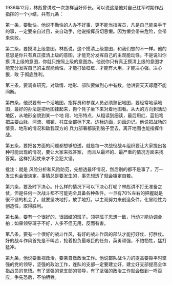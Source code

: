 
1936年12月，林彪曾讲过一次怎样当好师长。可以说这是他对自己红军时期作战指挥的一个小结，共有九条：




第一条，要勤快。他说不勤快的人办不好事，更不能当指挥员，凡是自己能亲手干的事，一定要亲自过目，亲自动手，他说指挥员切忌懒。因为懒会带来危险，会带来失败。




第二条，要摸清上级意图。林彪说，这个摸清上级意图，和我们想的不一样。他的意思是你只有真正摸清上级的意图，才能充分发挥自己的主观能动性。不是说叫你摸 清上级的意图，你就只按照上级的意图办。他说你只有真正摸清上级的意图才能充分发挥自己的主观能动性，才能打破框框，才能有大用，才能决心强，决心狠，敢 于彻底胜利。




第三条，要调查研究，对敌情、地形、部队要做到心中有数，他讲要天天琢磨不能间断。




第四条，他说要有一个活地图，指挥员和参谋人员必须熟记地图，要经常地读地图，最好的办法是把地图挂起来，搬个凳子坐下来对着地图看。从大的方向到活动地区，从地形全貌到某一个地 段、地形特点，从粗读到细读，最后用红、蓝铅笔把主要山脉、河流、城镇、村庄全部标下来，边标边画，边画边记。他说把战场的情景、地形的情况和敌我双方的 兵力部署都装到脑子里去，离开地图也能指挥作战。




第五条，要把各方面的问题都想够想透，就是每一次战役战斗组织要让大家提出各种可能出现的情况，要让大家来找答案， 而且从最坏的、最严重的情况方面来找答案。这样打起仗来才不会犯大错。

批注：就是 风险分析和风险防范，先想透最坏情况，然后别的都不是事了，万一发生也会很淡定。事情总是要发生的，事先想透了就会镇定自若。




第六条，要及时下决心。什么样的情况下可以下决心打呢？林彪讲不打无准备之仗，但是任何一次战斗都不可能完全具备各种条件。一旦有70%左右的把握就是很不错的机会了，就要坚决地打，放手地打。以主观努力来创造条件，化冒险性为创造性，取得胜利。




第七条，要有一个很好的、很团结的班子。领导班子思想一致，行动才能协调合拍；如果领导班子不好，人多不但无用，反而有害。




第八条，要有一个很好的战斗作风，有好的战斗作风的部队才能打好仗、打胜仗。好的战斗作风首先是不叫苦，抢着担负最艰巨的任务，英勇顽强，不怕牺牲，猛打猛冲。







第九条，他说要重视政治，要亲自做政治工作。他说部队战斗力的提高要靠平时坚强的党的领导，坚强的政治工作，连队的支部一定要建立好，建立好支部提高全体指战员的觉悟。有了坚强的党支部的领导，有了坚强的政治工作就会做到一呼百应，争先恐后，不怕牺牲。



